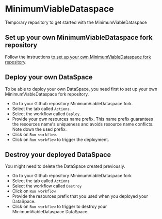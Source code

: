 # MinimumViableDataspace

Temporary repository to get started with the MinimumViableDataspace

## Set up your own MinimumViableDataspace fork repository

Follow the instructions [to set up your own MinimumViableDataspace fork repository](docs/developer/continuous_deployment.md).

## Deploy your own DataSpace

To be able to deploy your own DataSpace, you need first to set up your own MinimumViableDataspace fork repository.

- Go to your Github repository MinimumViableDataspace fork.
- Select the tab called `Actions`.
- Select the workflow called `Deploy`.
- Provide your own resources name prefix.
  This name prefix guarantees the resources name's uniqueness and avoids resource name conflicts.
  Note down the used prefix.
- Click on `Run workflow`.
- Click on `Run workflow` to trigger the deployment.

## Destroy your deployed DataSpace

You might need to delete the DataSpace created previously.

- Go to your Github repository MinimumViableDataspace fork
- Select the tab called `Actions`
- Select the workflow called `Destroy`
- Click on `Run workflow`
- Provide the resources prefix that you used when you deployed your DataSpace.
- Click on `Run workflow` to trigger to destroy your MinimumViableDataspace DataSpace.
